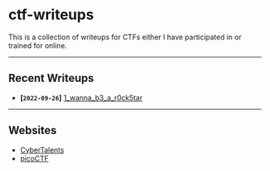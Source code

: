# ctf-writeups

This is a collection of writeups for CTFs either I have participated in or trained for online.

---

## Recent Writeups

- **[`2022-09-26`]** [1_wanna_b3_a_r0ck5tar](./sites/picoCTF/General-Skills/1_wanna_b3_a_r0ck5tar.md)

---

## Websites

- [CyberTalents](./sites/CyberTalents/README.md)
- [picoCTF](./sites/picoCTF/README.md)
